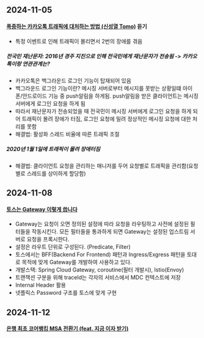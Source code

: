 
## 2024-11-05
#### [폭증하는 카카오톡 트래픽에 대처하는 방법 (신성열 Tomo)](https://www.youtube.com/watch?v=U905BeDQ_BA) 듣기
- 특정 이벤트로 인해 트래픽이 몰리면서 2번의 장애를 겪음
##### 전국민 재난문자: 2016년 경주 지진으로 인해 전국민에게 재난문자가 전송됨 -> 카카오톡이랑 연관관계는?
- 카카오톡은 백그라운드 로그인 기능이 탑재되어 있음
- 백그라운드 로그인 기능이란? 메시징 서버로부터 메시지를 못받는 상황일떄 아이폰/안드로이드 기능 중 push알림을 하게됨. push알림을 받은 클라이언트는 메시징 서버에게 로그인 요청을 하게 됨
- 따라서 재난문자가 전송되었을 때 전국민이 메시징 서버에게 로그인 요청을 하게 되어 트래픽이 몰려 장애가 터짐, 로그인 요청에 밀려 정상적인 메시징 요청에 대한 처리를 못함
- 해결법: 활성화 스레드 비율에 따른 트래픽 조절
##### 2020년 1월 1일에 트래픽이 몰려 장애터짐
- 해결법: 클라이언트 요청을 관리하는 매니저를 두어 요청별로 트래픽을 관리함(요청별로 스레드를 상이하게 할당함)

## 2024-11-08
#### [토스는 Gateway 이렇게 씁니다](https://www.youtube.com/watch?v=Zs3jVelp0L8)
- Gateway는 요청이 오면 정의된 설정에 따라 요청을 라우팅하고 사전에 설정된 필터들을 작동시킨다. 모든 필터들을 통과하게 되면 Gateway는 설정된 업스트림 서버로 요청을 프록시한다.
- 설정은 라우트 단위로 구성된다. (Predicate, Filter)
- 토스에서는 BFF(Backend For Frontend) 패턴과 Ingress/Exgress 패턴을 토대로 목적에 맞게 Gateway를 개발하여 사용하고 있다.
- 개발스택: Spring Cloud Gateway, coroutine(필터 개발시), Istio(Envoy)
- 트랜잭션 구분을 위해 traceId는 각자의 서비스에서 MDC 컨텍스트에 저장
- Internal Header 활용
- 넷플릭스 Password 구조를 토스에 맞게 구현

## 2024-11-12
#### [은행 최초 코어뱅킹 MSA 전환기 (feat. 지금 이자 받기)](https://www.youtube.com/watch?v=amTJyIE1wO0)
